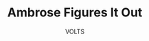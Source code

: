 ---
media: "images/rounds/round_3/ambrose_figures_it_out.png"
media_type: image
title: Ambrose Figures It Out
author: [VOLTS]
desc: Ambrose Sveg correctly deduces the fate of the <i>NSS Perseverance</i> and her crew.
---